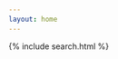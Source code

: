 ```yaml
---
layout: home
---
```


<!---------------------------search bar without css--------------------------------------->

<!-- <script async src="/assets/js/search.js"></script>

<div class="search-container" style="position: absolute; top: 95px; right: 60px; margin: 0px;">
    <i class="material-icons search-icon search-start">search</i>
    <input type="text" class="search-input" placeholder="Searching..." />
    <i class="material-icons search-icon search-clear">clear</i>
    <div class="search-results z-depth-4"></div>
</div> --> 

<!----------------------------search bar with css-------------------------------------->

{% include search.html %}

<script async src="/assets/js/search.js"></script>

<!-----------------------------------LOGO-------------------------------------->

<div style="position: relative;">
    <img src="pot.png" alt="Image" style="position: absolute; bottom: 610px; left: 430px; width: 70px; height: auto;">
</div>

<!-----------------------------图片跳转搜索页面------------------------------------->

<!-- <div style="position: relative;">
    <a href="search.html">
        <img src="beagle.png" alt="Image" style="position: absolute; bottom: 610px; left: 550px; width: 80px; height: auto;">
    </a>
</div> -->

<!-- style = 'fixed' -->